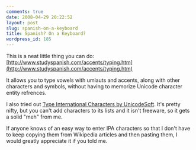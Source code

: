 ```yaml
---
comments: true
date: 2008-04-29 20:22:52
layout: post
slug: spanish-on-a-keyboard
title: Spanish? On a Keyboard?
wordpress_id: 185
---
```


This is a neat little thing you can do: [http://www.studyspanish.com/accents/typing.htm](http://www.studyspanish.com/accents/typing.htm)

It allows you to type vowels with umlauts and accents, along with other characters and symbols, without having to memorize Unicode character entity refrences.

I also tried out [Type International Characters by UnicodeSoft](http://www.unicodesoft.com/). It's pretty nifty, but you can't add characters to its lists and it isn't freeware, so it gets a solid "meh" from me.

If anyone knows of an easy way to enter IPA characters so that I don't have to keep copying them from Wikipedia articles and then pasting them, I would greatly appreciate it if you told me.
